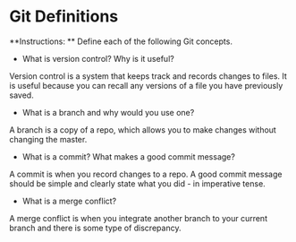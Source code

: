 # Git Definitions

**Instructions: ** Define each of the following Git concepts.

* What is version control?  Why is it useful?

Version control is a system that keeps track and records changes to files. It is useful because you can recall any versions of a file you have previously saved.

* What is a branch and why would you use one?

A branch is a copy of a repo, which allows you to make changes without changing the master.

* What is a commit? What makes a good commit message?

A commit is when you record changes to a repo. A good commit message should be simple and clearly state what you did - in imperative tense.

* What is a merge conflict?

A merge conflict is when you integrate another branch to your current branch and there is some type of discrepancy.
